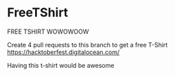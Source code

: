# FreeTShirt
FREE TSHIRT WOWOWOOW

Create 4 pull requests to this branch to get a free T-Shirt
https://hacktoberfest.digitalocean.com/

Having this t-shirt would be awesome 
